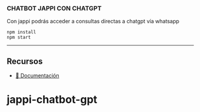 ### CHATBOT JAPPI CON CHATGPT ###
Con jappi podrás acceder a consultas directas a chatgpt vía whatsapp


```
npm install
npm start
```

---
## Recursos
- [📄 Documentación](https://bot-whatsapp.netlify.app/)

# jappi-chatbot-gpt

